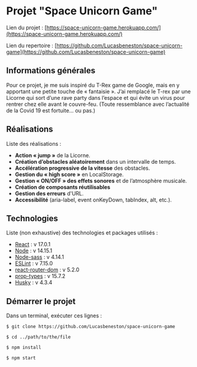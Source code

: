 # Projet "Space Unicorn Game"

Lien du projet : [https://space-unicorn-game.herokuapp.com/](https://space-unicorn-game.herokuapp.com/)

Lien du repertoire : [https://github.com/Lucasbeneston/space-unicorn-game](https://github.com/Lucasbeneston/space-unicorn-game)

## Informations générales

Pour ce projet, je me suis inspiré du T-Rex game de Google, mais en y apportant une petite touche de « fantaisie ». J’ai remplacé le T-rex par une Licorne qui sort d’une rave party dans l’espace et qui évite un virus pour rentrer chez elle avant le couvre-feu. (Toute ressemblance avec l’actualité de la Covid 19 est fortuite… ou pas.)

## Réalisations

Liste des réalisations :

- **Action « jump »** de la Licorne.
- **Création d’obstacles aléatoirement** dans un intervalle de temps.
- **Accélération progressive de la vitesse** des obstacles.
- **Gestion du « high score »** en LocalStorage.
- **Gestion « ON/OFF » des effets sonores** et de l’atmosphère musicale.
- **Création de composants réutilisables**
- **Gestion des erreurs** d'URL.
- **Accessibilité** (aria-label, event onKeyDown, tabIndex, alt, etc.).

## Technologies

Liste (non exhaustive) des technologies et packages utilisés :

- [React](https://www.npmjs.com/package/react) : v 17.0.1
- [Node](https://nodejs.org/en/) : v 14.15.1
- [Node-sass](https://www.npmjs.com/package/node-sass) : v 4.14.1
- [ESLint](https://www.npmjs.com/package/eslint) : v 7.15.0
- [react-router-dom](https://www.npmjs.com/package/react-router-dom) : v 5.2.0
- [prop-types](https://www.npmjs.com/package/prop-types) : v 15.7.2
- [Husky](https://www.npmjs.com/package/husky) : v 4.3.4

## Démarrer le projet

Dans un terminal, exécuter ces lignes :

`$ git clone https://github.com/Lucasbeneston/space-unicorn-game`

`$ cd ../path/to/the/file`

`$ npm install`

`$ npm start`
